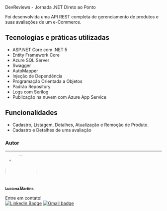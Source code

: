  DevReviews - Jornada .NET Direto ao Ponto

Foi desenvolvida uma API REST completa de gerenciamento de produtos e suas avaliações de um e-Commerce. 

## Tecnologias e práticas utilizadas
- ASP.NET Core com .NET 5
- Entity Framework Core
- Azure SQL Server
- Swagger
- AutoMapper
- Injeção de Dependência
- Programação Orientada a Objetos
- Padrão Repository
- Logs com Serilog
- Publicação na nuvem com Azure App Service

## Funcionalidades
- Cadastro, Listagem, Detalhes, Atualização e Remoção de Produto.
- Cadastro e Detalhes de uma avaliação


### Autor
---

<a href="https://github.com/Lucianamartins.png">
 <img style="border-radius: 100%;" src=https://avatars.githubusercontent.com/u/78090280?v=4" width="100px;" alt=""/>
 <br />
 <sub><b>Luciana Martins</b></sub></a> <a> 


Entre em contato!
</br>
[![Linkedin Badge](https://img.shields.io/badge/-LucianaMartins-blue?style=flat-square&logo=Linkedin&logoColor=white&link=https://www.linkedin.com/in/luciana-martins-20b522205/)](https://www.linkedin.com/in/wellington-freitas-43624283/) [![Gmail badge](https://img.shields.io/badge/-Email-red?style=flat-square&logo=Gmail&logoColor=white&link=mailto:wellington.m.de.freitas@gmail.com)](mailto:wellington.m.de.freitas@gmail.com)


